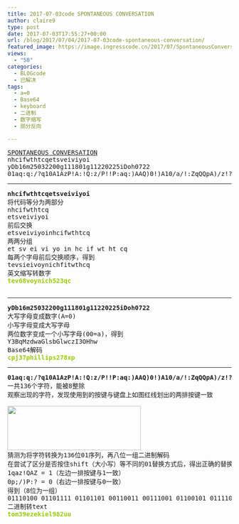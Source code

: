 ```yaml
---
title: 2017-07-03code SPONTANEOUS CONVERSATION
author: claire9
type: post
date: 2017-07-03T17:55:27+00:00
url: /blog/2017/07/04/2017-07-03code-spontaneous-conversation/
featured_image: https://image.ingresscode.cn/2017/07/SpontaneousConversation-e1499072457468.png?x-oss-process=image/resize,m_fill,w_700,h_220
views:
  - "50"
categories:
  - BLOGcode
  - 已解决
tags:
  - a=0
  - Base64
  - keyboard
  - 二进制
  - 数字缩写
  - 部分反向

---
```

<pre><a href="http://investigate.ingress.com/2017/07/03/spontaneous-conversation/" target="_blank" rel="noopener">SPONTANEOUS CONVERSATION</a>
nhcifwthtcqetsveiviyoi
yDb16m25032200g111801g11220225iDoh0722
01aq:q:/?q10A1AzP!A:!Q:z/P!!P:aq:)AAQ)0!)A10/a/!:ZqQQpA)/z!?/a?A0ZA?!:zZ/QA;qp0A?qZ0;q/A;1Z/QQ):P/1qa)?!p?AaZpP?))1z?P1P0qzZ0z?Q01!Z/1?!</pre>

<!--more-->

* * *

<pre><strong>nhcifwthtcqetsveiviyoi
</strong>将代码等分为两部分
nhcifwthtcq
etsveiviyoi
前后交换 
etsveiviyoinhcifwthtcq
两两分组
et sv ei vi yo in hc if wt ht cq
每两个字母前后交换顺序，得到
tevsieivoynichfitwthcq
英文缩写转数字
<strong><span style="color: #99cc00;">tev68voynich523qc</span></strong>

</pre>

* * *

<pre><strong>yDb16m25032200g111801g11220225iDoh0722
</strong>大写字母变成数字(A=0)
小写字母变成大写字母
两位数字变成一个小写字母(00=a)，得到
Y3BqMzdwaGlsbGlwczI3OHhw
Base64解码
<span style="color: #99cc00;"><strong>cpj37phillips278xp</strong></span></pre>

* * *

<pre><strong>01aq:q:/?q10A1AzP!A:!Q:z/P!!P:aq:)AAQ)0!)A10/a/!:ZqQQpA)/z!?/a?A0ZA?!:zZ/QA;qp0A?qZ0;q/A;1Z/QQ):P/1qa)?!p?AaZpP?))1z?P1P0qzZ0z?Q01!Z/1?!
</strong>一共136个字符，能被8整除
观察出现的字符，发现使用到的按键与键盘上如图红线划出的两排按键一致

<img class="alignnone size-medium wp-image-411" src="https://image.ingresscode.cn/2017/07/KBUSA_WB_grande-copy.png?x-oss-process=image/resize,m_fill,w_300,h_100" alt="" width="300" height="100" srcset="https://image.ingresscode.cn/2017/07/KBUSA_WB_grande-copy.png 600w, https://image.ingresscode.cn/2017/07/KBUSA_WB_grande-copy.png?x-oss-process=image/resize,m_fill,w_300,h_100 300w" sizes="(max-width: 300px) 100vw, 300px" />
猜测为将字符转换为136位01序列，再八位一组二进制解码
在尝试了区分是否按住shift（大小写）等不同的01替换方式后，得出正确的替换方式为
1qaz!QAZ = 1（左边一排按键与1一致）
0p;/)P:? = 0（右边一排按键与0一致）
得到（8位为一组）
01110100 01101111 01101101 00110011 00111001 01100101 01111010 01100101 01101011 01101001 01100101 01101100 00111001 00111000 00110010 01110101 01110101
二进制转text
<span style="color: #99cc00;"><strong>tom39ezekiel982uu</strong></span></pre>